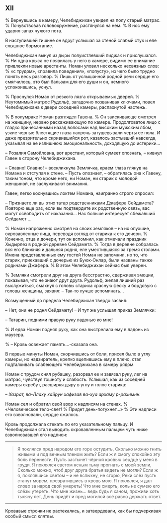 ## XII

% Вернувшись в камеру, Челебиджихан увидел на полу старый матрас.
% Почувствовав головокружение, растянулся на нем.
% В нос ему ударил запах чужого пота.

В наступившей тишине он вдруг услышал за стеной слабый стук и еле слышное бормотание.

Челебиджихан вынул из дыры полуистлевший пиджак и прислушался.
% Ни одна крыса не появилась у него в камере, видимо ее внимание привлекли новые арестанты.
Номан уловил несколько несвязных слов:
% «с трудом», «правила поведения», «попусту», из чего было трудно понять весь разговор.
% Лишь от услышанной родной речи сердце его смягчилось, это был бальзам для его души и он, немного успокоившись, уснул.

% Проснулся Номан от резкого лязга открываемых дверей.
% Неутомимый матрос Рудольф, загадочно позванивая ключами, повел Челебиджихана к двери соседней камеры, распахнутой настежь.

% В полумраке Номан разглядел Гавена.
% Он заискивающе смотрел на женщину, нервно расхаживающую по камере.
Продолговатое лицо с гладко причесанными назад волосами над высоким мужским лбом, узкие черные блестящие глаза напрочь затушевывали черты ее пола. И даже презрительно скривившийся рот, казалось застывший навсегда, указывал на ее излишнюю эмоциональность, доходящую до истерики...

– Розалия Самойловна, вот арестант, который сумеет опознать, – кивнул Гавен в сторону Челебиджихана.

– Славно! Славно!
– воскликнула Землячка, краем глаза глянув на Номана и отступая к стене.
– Пусть опознает, – обратилась она к Гавену, таким тоном, что кроме него, ни Номан, ни старик с молодой женщиной, не заслуживают внимания.

Гавен, легко коснувшись локтем Номана, наигранно строго спросил:

– Признаете ли вы этих татар родственниками Джафера Сейдамета?
Повторю еще раз, если вы подтвердите их родственную связь, вас могут освободить от наказания...
Нас больше интересует сбежавший Сейдамет ...

% Номан напряженно смотрел на своих земляков – на их опухшие, окровавленные лица, переводя взгляд от старика к его дочери.
% Конечно, отца и дочери, тут он вспомнил, как отмечали праздник Хыдырлез в родной деревне Сейдамета.
% Тогда в деревне собралась вся его ближняя и дальняя родня, еле уместившаяся за тремя столами.
Имена представленных ему гостей Номан не запомнил, но то, что старик, приехавший с дочерью из Буюк-Онлар, были названы также родичами Джафера.
% В этом Челебиджихан сейчас был уверен.

% Земляки смотрели друг на друга бесстрастно, сдерживая эмоции, показывая, что не знают друг друга.
Рудольф, желая лишний раз выслужиться, смахнул с головы старика красную феску и бордовую с головы женщины, заявил:
– Так-то лучше вспоминать...

Возмущенный до предела Челебиджихан твердо заявил:

– Нет, они не родня Сейдамету!
– И тут же услышал приказ Землячки:

– Татарин, подними правую руку ладонью ко мне!

% И едва Номан поднял руку, как она выстрелила ему в ладонь из маузера.

% – Кровь освежает память...-сказала она.

В первые минуты Номан, скорчившись от боли, присел было в углу камеры, но надзиратель, крепко вцепившись ему в плечо, стал подталкивать слабеющего Челебиджихана в камеру рядом.

Номан с трудом снял рубашку, разорвал ее и завязал руку, лег на матрас, чувствуя тошноту и слабость.
Услышал, как из соседней камеры скребут, расширяя дыру в углу и голос старика:

– <var>Хазрат, ва-Ллаху хайрун хафизав ва-хуа архаму р-рахимин.</var>

Номан сел и обратил свой взор к надписям на стенах.
% «Человеческое тело-свет!
% Придет день-потухнет...»
% Эти надписи его взволновали, сердце сжалось.

Кровь продолжала стекать по его указательному пальцу.
И Челебиджихан стал выводить окровавленным пальцем чуть ниже взволновавшей его надписи: 

___

> Я поклялся пред народом его горе остудить,
> Сколько можно гнить живыми и под вечным тленом жить?
> Если ж я смогу спокойно эту боль перенести,
> Пусть застынет чёрной кровью сердце у меня в груди.
> Я поклялся светом ясным тьму прогнать с моей земли,
> Сколько можно, чтоб друг друга братья видеть не могли?
> Если ж я, поклявшись светом – и не вспыхну, не сгорю,
> Реки слёз пусть станут морем, превратившись в кровь мою.
> Я поклялся, я дал слово за народ свой умереть!
> Что мне смерть, коль не сумею его слёзы утереть.
> Что мне жизнь... ведь будь я ханом, проживи хоть тысячу лет,
> День придёт и пред могилой всё равно держать ответ.

___

Кровавые строчки не растекались, и затвердевали, как бы подчеркивая особый смысл клятвы.
